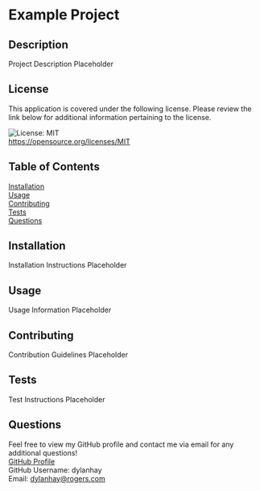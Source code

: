 
# Example Project

## Description
Project Description Placeholder

 
## License  
This application is covered under the following license. Please review the link below for additional information pertaining to the license.
    
![License: MIT](https://img.shields.io/badge/License-MIT-yellow.svg)  
https://opensource.org/licenses/MIT

## Table of Contents
[Installation](#installation)  
[Usage](#usage)  
[Contributing](#contributing)  
[Tests](#tests)  
[Questions](#questions)  

## Installation
Installation Instructions Placeholder

## Usage
Usage Information Placeholder

## Contributing
Contribution Guidelines Placeholder

## Tests
Test Instructions Placeholder

## Questions
Feel free to view my GitHub profile and contact me via email for any additional questions!  
<a href="https://github.com/dylanhay">GitHub Profile</a>  
GitHub Username: dylanhay  
Email: dylanhay@rogers.com  
    